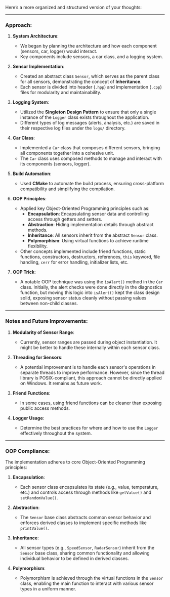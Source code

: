 Here’s a more organized and structured version of your thoughts:

---

### Approach:

1. **System Architecture**:
   - We began by planning the architecture and how each component (sensors, car, logger) would interact.
   - Key components include sensors, a car class, and a logging system.

2. **Sensor Implementation**:
   - Created an abstract class `Sensor`, which serves as the parent class for all sensors, demonstrating the concept of **Inheritance**.
   - Each sensor is divided into header (`.hpp`) and implementation (`.cpp`) files for modularity and maintainability.

3. **Logging System**:
   - Utilized the **Singleton Design Pattern** to ensure that only a single instance of the `Logger` class exists throughout the application.
   - Different types of log messages (alerts, analysis, etc.) are saved in their respective log files under the `logs/` directory.

4. **Car Class**:
   - Implemented a `Car` class that composes different sensors, bringing all components together into a cohesive unit.
   - The `Car` class uses composed methods to manage and interact with its components (sensors, logger).

5. **Build Automation**:
   - Used **CMake** to automate the build process, ensuring cross-platform compatibility and simplifying the compilation.

6. **OOP Principles**:
   - Applied key Object-Oriented Programming principles such as:
     - **Encapsulation**: Encapsulating sensor data and controlling access through getters and setters.
     - **Abstraction**: Hiding implementation details through abstract methods.
     - **Inheritance**: All sensors inherit from the abstract `Sensor` class.
     - **Polymorphism**: Using virtual functions to achieve runtime flexibility.
   - Other concepts implemented include friend functions, static functions, constructors, destructors, references, `this` keyword, file handling, `cerr` for error handling, initializer lists, etc.

7. **OOP Trick**:
   - A notable OOP technique was using the `isAlert()` method in the `Car` class. Initially, the alert checks were done directly in the diagnostics function, but moving this logic into `isAlert()` kept the class design solid, exposing sensor status cleanly without passing values between non-child classes.

---

### Notes and Future Improvements:

1. **Modularity of Sensor Range**:
   - Currently, sensor ranges are passed during object instantiation. It might be better to handle these internally within each sensor class.

2. **Threading for Sensors**:
   - A potential improvement is to handle each sensor's operations in separate threads to improve performance. However, since the thread library is POSIX-compliant, this approach cannot be directly applied on Windows. It remains as future work.

3. **Friend Functions**:
   - In some cases, using friend functions can be cleaner than exposing public access methods.

4. **Logger Usage**:
   - Determine the best practices for where and how to use the `Logger` effectively throughout the system.

---

### OOP Compliance:

The implementation adheres to core Object-Oriented Programming principles:

1. **Encapsulation**:
   - Each sensor class encapsulates its state (e.g., value, temperature, etc.) and controls access through methods like `getValue()` and `setRandomValue()`.

2. **Abstraction**:
   - The `Sensor` base class abstracts common sensor behavior and enforces derived classes to implement specific methods like `printValue()`.

3. **Inheritance**:
   - All sensor types (e.g., `SpeedSensor`, `RadarSensor`) inherit from the `Sensor` base class, sharing common functionality and allowing individual behavior to be defined in derived classes.

4. **Polymorphism**:
   - Polymorphism is achieved through the virtual functions in the `Sensor` class, enabling the main function to interact with various sensor types in a uniform manner. 

